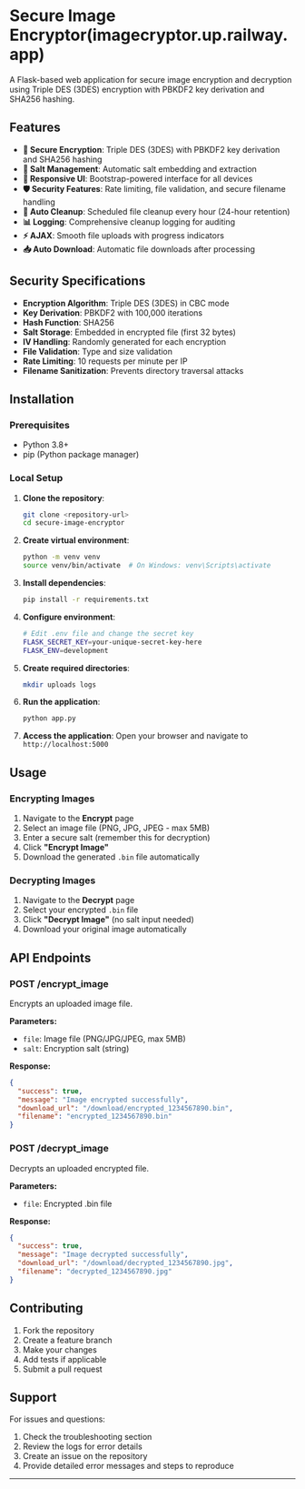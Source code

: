 # Secure Image Encryptor(imagecryptor.up.railway.app)

A Flask-based web application for secure image encryption and decryption using Triple DES (3DES) encryption with PBKDF2 key derivation and SHA256 hashing.


## Features

- **🔐 Secure Encryption**: Triple DES (3DES) with PBKDF2 key derivation and SHA256 hashing
- **🔑 Salt Management**: Automatic salt embedding and extraction
- **📱 Responsive UI**: Bootstrap-powered interface for all devices
- **🛡️ Security Features**: Rate limiting, file validation, and secure filename handling
- **🧹 Auto Cleanup**: Scheduled file cleanup every hour (24-hour retention)
- **📊 Logging**: Comprehensive cleanup logging for auditing
- **⚡ AJAX**: Smooth file uploads with progress indicators
- **📥 Auto Download**: Automatic file downloads after processing

## Security Specifications

- **Encryption Algorithm**: Triple DES (3DES) in CBC mode
- **Key Derivation**: PBKDF2 with 100,000 iterations
- **Hash Function**: SHA256
- **Salt Storage**: Embedded in encrypted file (first 32 bytes)
- **IV Handling**: Randomly generated for each encryption
- **File Validation**: Type and size validation
- **Rate Limiting**: 10 requests per minute per IP
- **Filename Sanitization**: Prevents directory traversal attacks

## Installation

### Prerequisites

- Python 3.8+
- pip (Python package manager)

### Local Setup

1. **Clone the repository**:
   ```bash
   git clone <repository-url>
   cd secure-image-encryptor
   ```

2. **Create virtual environment**:
   ```bash
   python -m venv venv
   source venv/bin/activate  # On Windows: venv\Scripts\activate
   ```

3. **Install dependencies**:
   ```bash
   pip install -r requirements.txt
   ```

4. **Configure environment**:
   ```bash
   # Edit .env file and change the secret key
   FLASK_SECRET_KEY=your-unique-secret-key-here
   FLASK_ENV=development
   ```

5. **Create required directories**:
   ```bash
   mkdir uploads logs
   ```

6. **Run the application**:
   ```bash
   python app.py
   ```

7. **Access the application**:
   Open your browser and navigate to `http://localhost:5000`

## Usage

### Encrypting Images

1. Navigate to the **Encrypt** page
2. Select an image file (PNG, JPG, JPEG - max 5MB)
3. Enter a secure salt (remember this for decryption)
4. Click **"Encrypt Image"**
5. Download the generated `.bin` file automatically

### Decrypting Images

1. Navigate to the **Decrypt** page
2. Select your encrypted `.bin` file
3. Click **"Decrypt Image"** (no salt input needed)
4. Download your original image automatically

## API Endpoints

### POST /encrypt_image
Encrypts an uploaded image file.

**Parameters:**
- `file`: Image file (PNG/JPG/JPEG, max 5MB)
- `salt`: Encryption salt (string)

**Response:**
```json
{
  "success": true,
  "message": "Image encrypted successfully",
  "download_url": "/download/encrypted_1234567890.bin",
  "filename": "encrypted_1234567890.bin"
}
```

### POST /decrypt_image
Decrypts an uploaded encrypted file.

**Parameters:**
- `file`: Encrypted .bin file

**Response:**
```json
{
  "success": true,
  "message": "Image decrypted successfully",
  "download_url": "/download/decrypted_1234567890.jpg",
  "filename": "decrypted_1234567890.jpg"
}
```

## Contributing

1. Fork the repository
2. Create a feature branch
3. Make your changes
4. Add tests if applicable
5. Submit a pull request

## Support

For issues and questions:

1. Check the troubleshooting section
2. Review the logs for error details
3. Create an issue on the repository
4. Provide detailed error messages and steps to reproduce

---
